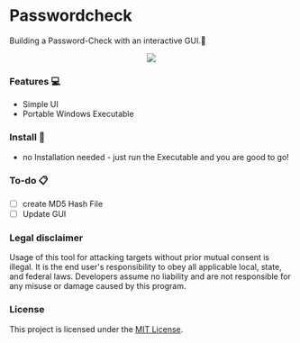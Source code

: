 # Passwordcheck
Building a Password-Check with an interactive GUI.:eyes:


<div align="center">
  <kbd>
    <img src="https://imgur.com/a/84HKBia.png"/>
  </kbd>
</div>


### Features :computer:

- Simple UI 
- Portable Windows Executable

### Install :electric_plug:

- no Installation needed - just run the Executable and you are good to go!

### To-do :clipboard:

- [ ] create MD5 Hash File
- [ ] Update GUI

### Legal disclaimer

Usage of this tool for attacking targets without prior mutual consent is illegal. It is the end user's responsibility to obey all applicable local, state, and federal laws. Developers assume no liability and are not responsible for any misuse or damage caused by this program.

### License

This project is licensed under the [MIT License](LICENSE.md).
